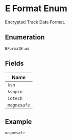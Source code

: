 
# E Format Enum

Encrypted Track Data Format.

## Enumeration

`EFormatEnum`

## Fields

| Name |
|  --- |
| `ksn` |
| `ksnpin` |
| `idtech` |
| `magnesafe` |

## Example

```
magnesafe
```

